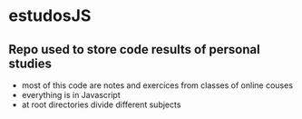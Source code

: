 # estudosJS
## Repo used to store code results of personal studies 
 
- most of this code are notes and exercices from classes of online couses 
- everything is in Javascript 
- at root directories divide different subjects

